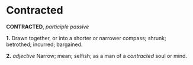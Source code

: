 # Contracted

**CONTRACTED**, _participle passive_

**1.** Drawn together, or into a shorter or narrower compass; shrunk; betrothed; incurred; bargained.

**2.** _adjective_ Narrow; mean; selfish; as a man of a _contracted_ soul or mind.